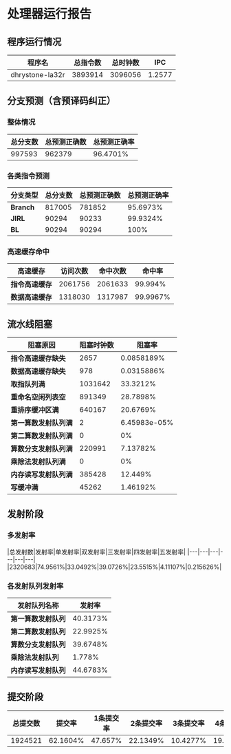 # 处理器运行报告
## 程序运行情况
|程序名|总指令数|总时钟数|IPC|
|---|---|---|---|
|dhrystone-la32r|3893914|3096056|1.2577|

## 分支预测（含预译码纠正）
### 整体情况
|总分支数|总预测正确数|总预测正确率|
|---|---|---|
|997593|962379|96.4701%|

### 各类指令预测
|分支类型|总分支数|总预测正确数|总预测正确率|
|---|---|---|---|
|**Branch**| 817005 | 781852 | 95.6973%|
|**JIRL**| 90294 | 90233 | 99.9324%|
|**BL**| 90294 | 90294 | 100%|

### 高速缓存命中
|高速缓存|访问次数|命中次数|命中率|
|---|---|---|---|
|**指令高速缓存**| 2061756 | 2061633 | 99.994%|
|**数据高速缓存**| 1318030 | 1317987 | 99.9967%|
## 流水线阻塞
|阻塞原因|阻塞时钟数|阻塞率|
|---|---|---|
|**指令高速缓存缺失**| 2657 | 0.0858189%|
|**数据高速缓存缺失**| 978 | 0.0315886%|
|**取指队列满**| 1031642 | 33.3212%|
|**重命名空闲列表空**|891349 | 28.7898%|
|**重排序缓冲区满**|640167 | 20.6769%|
|**第一算数发射队列满**|2 | 6.45983e-05%|
|**第二算数发射队列满**|0 | 0%|
|**算数分支发射队列满**|220991 | 7.13782%|
|**乘除法发射队列满**|0 | 0%|
|**内存读写发射队列满**|385428 | 12.449%|
|**写缓冲满**|45262 | 1.46192%|

## 发射阶段
### 多发射率
|总发射数|发射率|单发射率|双发射率|三发射率|四发射率|五发射率|
|---|---|---|---|---|---|
|2320683|74.9561%|33.0492%|39.0726%|23.5515%|4.11107%|0.215626%|

### 各发射队列发射率
|发射队列名称|发射率|
|---|---|
|**第一算数发射队列**|40.3173%|
|**第二算数发射队列**|22.9925%|
|**算数分支发射队列**|39.6748%|
|**乘除法发射队列**|1.778%|
|**内存读写发射队列**|44.6783%|

## 提交阶段
|总提交数|提交率|1条提交率|2条提交率|3条提交率|4条提交率|
|---|---|---|---|---|---|
|1924521|62.1604%|47.657%|22.1349%|10.4277%|19.7805%|
